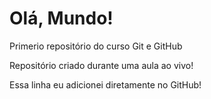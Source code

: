 # Olá, Mundo!
 Primerio repositório do curso Git e GitHub

 Repositório criado durante uma aula ao vivo!

Essa linha eu adicionei diretamente no GitHub!
